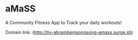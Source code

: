 # aMaSS
A Community Fitness App to Track your daily workouts!

Domain link: (http://tiy-abrambenjsongsong-amass.surge.sh)
